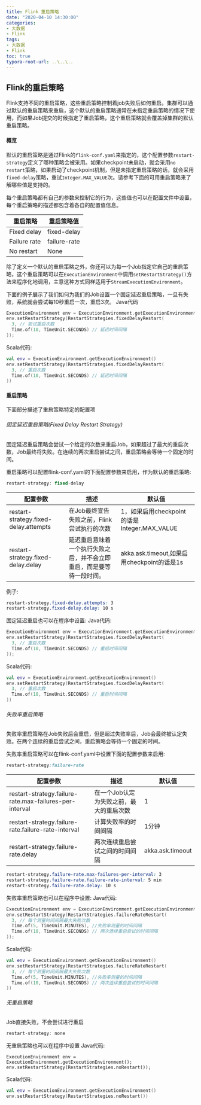 ```yaml
---
title: Flink 重启策略
date: "2020-04-10 14:30:00"
categories:
- 大数据
- Flink
tags:
- 大数据
- Flink
toc: true
typora-root-url: ..\..\..
---
```


## Flink的重启策略

Flink支持不同的重启策略，这些重启策略控制着job失败后如何重启。集群可以通过默认的重启策略来重启，这个默认的重启策略通常在未指定重启策略的情况下使用，而如果Job提交的时候指定了重启策略，这个重启策略就会覆盖掉集群的默认重启策略。

#### 概览

默认的重启策略是通过Flink的`flink-conf.yaml`来指定的，这个配置参数`restart-strategy`定义了哪种策略会被采用。如果checkpoint未启动，就会采用`no restart`策略，如果启动了checkpoint机制，但是未指定重启策略的话，就会采用`fixed-delay`策略，重试`Integer.MAX_VALUE`次。请参考下面的可用重启策略来了解哪些值是支持的。

每个重启策略都有自己的参数来控制它的行为，这些值也可以在配置文件中设置，每个重启策略的描述都包含着各自的配置值信息。

| 重启策略     | 重启策略值   |
| ------------ | ------------ |
| Fixed delay  | fixed-delay  |
| Failure rate | failure-rate |
| No restart   | None         |

除了定义一个默认的重启策略之外，你还可以为每一个Job指定它自己的重启策略，这个重启策略可以在`ExecutionEnvironment`中调用`setRestartStrategy()`方法来程序化地调用，主意这种方式同样适用于`StreamExecutionEnvironment`。

下面的例子展示了我们如何为我们的Job设置一个固定延迟重启策略，一旦有失败，系统就会尝试每10秒重启一次，重启3次。
 Java代码

```cpp
ExecutionEnvironment env = ExecutionEnvironment.getExecutionEnvironment();
env.setRestartStrategy(RestartStrategies.fixedDelayRestart(
  3, // 尝试重启次数
  Time.of(10, TimeUnit.SECONDS) // 延迟时间间隔
));
```

Scala代码:

```kotlin
val env = ExecutionEnvironment.getExecutionEnvironment()
env.setRestartStrategy(RestartStrategies.fixedDelayRestart(
  3, // 重启次数
  Time.of(10, TimeUnit.SECONDS) // 延迟时间间隔
))
```

#### 重启策略

下面部分描述了重启策略特定的配置项

###### 固定延迟重启策略(Fixed Delay Restart Strategy)

固定延迟重启策略会尝试一个给定的次数来重启Job，如果超过了最大的重启次数，Job最终将失败。在连续的两次重启尝试之间，重启策略会等待一个固定的时间。

重启策略可以配置flink-conf.yaml的下面配置参数来启用，作为默认的重启策略:

```csharp
restart-strategy: fixed-delay
```

| 配置参数                              | 描述                                                         | 默认值                                       |
| ------------------------------------- | ------------------------------------------------------------ | -------------------------------------------- |
| restart-strategy.fixed-delay.attempts | 在Job最终宣告失败之前，Flink尝试执行的次数                   | 1，如果启用checkpoint的话是Integer.MAX_VALUE |
| restart-strategy.fixed-delay.delay    | 延迟重启意味着一个执行失败之后，并不会立即重启，而是要等待一段时间。 | akka.ask.timeout,如果启用checkpoint的话是1s  |

例子:

```css
restart-strategy.fixed-delay.attempts: 3
restart-strategy.fixed-delay.delay: 10 s
```

固定延迟重启也可以在程序中设置:
 Java代码:

```cpp
ExecutionEnvironment env = ExecutionEnvironment.getExecutionEnvironment();
env.setRestartStrategy(RestartStrategies.fixedDelayRestart(
  3, // 重启次数
  Time.of(10, TimeUnit.SECONDS) // 重启时间间隔
));
```

Scala代码:

```kotlin
val env = ExecutionEnvironment.getExecutionEnvironment()
env.setRestartStrategy(RestartStrategies.fixedDelayRestart(
  3, // 重启次数
  Time.of(10, TimeUnit.SECONDS) // 重启时间间隔
))
```

###### 失败率重启策略

失败率重启策略在Job失败后会重启，但是超过失败率后，Job会最终被认定失败。在两个连续的重启尝试之间，重启策略会等待一个固定的时间。

失败率重启策略可以在flink-conf.yaml中设置下面的配置参数来启用:

```css
restart-strategy:failure-rate
```

| 配置参数                                                | 描述                                    | 默认值           |
| ------------------------------------------------------- | --------------------------------------- | ---------------- |
| restart-strategy.failure-rate.max-failures-per-interval | 在一个Job认定为失败之前，最大的重启次数 | 1                |
| restart-strategy.failure-rate.failure-rate-interval     | 计算失败率的时间间隔                    | 1分钟            |
| restart-strategy.failure-rate.delay                     | 两次连续重启尝试之间的时间间隔          | akka.ask.timeout |

```css
restart-strategy.failure-rate.max-failures-per-interval: 3
restart-strategy.failure-rate.failure-rate-interval: 5 min
restart-strategy.failure-rate.delay: 10 s
```

失败率重启策略也可以在程序中设置:
 Java代码:

```cpp
ExecutionEnvironment env = ExecutionEnvironment.getExecutionEnvironment();
env.setRestartStrategy(RestartStrategies.failureRateRestart(
  3, // 每个测量时间间隔最大失败次数
  Time.of(5, TimeUnit.MINUTES), //失败率测量的时间间隔
  Time.of(10, TimeUnit.SECONDS) // 两次连续重启尝试的时间间隔
));
```

Scala代码:

```kotlin
val env = ExecutionEnvironment.getExecutionEnvironment()
env.setRestartStrategy(RestartStrategies.failureRateRestart(
  3, // 每个测量时间间隔最大失败次数
  Time.of(5, TimeUnit.MINUTES), //失败率测量的时间间隔
  Time.of(10, TimeUnit.SECONDS) // 两次连续重启尝试的时间间隔
))
```

###### 无重启策略

Job直接失败，不会尝试进行重启

```swift
restart-strategy: none
```

无重启策略也可以在程序中设置
 Java代码:

```undefined
ExecutionEnvironment env = ExecutionEnvironment.getExecutionEnvironment();
env.setRestartStrategy(RestartStrategies.noRestart());
```

Scala代码:

```kotlin
val env = ExecutionEnvironment.getExecutionEnvironment()
env.setRestartStrategy(RestartStrategies.noRestart())
```